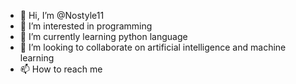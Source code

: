 - 👋 Hi, I’m @Nostyle11
- 👀 I’m interested in programming
- 🌱 I’m currently learning python language
- 💞️ I’m looking to collaborate on artificial intelligence and machine learning
- 📫 How to reach me 

<!---
Nostyle11/Nostyle11 is a ✨ special ✨ repository because its `README.md` (this file) appears on your GitHub profile.
You can click the Preview link to take a look at your changes.
--->
